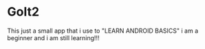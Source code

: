 # GoIt2
This just a small app that i use to "LEARN ANDROID BASICS"  i am a beginner and i am still learning!!!
